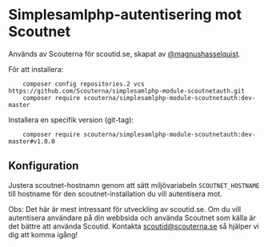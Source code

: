 # Simplesamlphp-autentisering mot Scoutnet

Används av Scouterna för scoutid.se, skapat av <a href="https://github.com/magnushasselquist">@magnushasselquist</a>.

För att installera:

		composer config repositories.2 vcs https://github.com/Scouterna/simplesamlphp-module-scoutnetauth.git
		composer require scouterna/simplesamlphp-module-scoutnetauth:dev-master

Installera en specifik version (git-tag):

		composer require scouterna/simplesamlphp-module-scoutnetauth:dev-master#v1.0.0 
    

## Konfiguration

Justera scoutnet-hostnamn genom att sätt miljövariabeln `SCOUTNET_HOSTNAME`
till hostname för den scoutnet-installation du vill autentisera mot.

Obs: Det här är mest intressant för utveckling av scoutid.se. Om du vill
autentisera användare på din webbsida och använda Scoutnet som källa är det
bättre att använda Scoutid. Kontakta scoutid@scouterna.se så hjälper vi dig att
komma igång!
